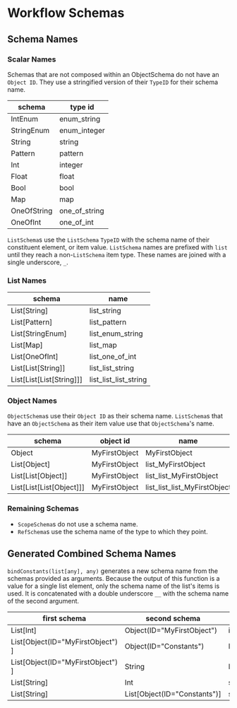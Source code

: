 # Workflow Schemas

## Schema Names

### Scalar Names

Schemas that are not composed within an ObjectSchema do not have an `Object ID`. They use a stringified version of their `TypeID` for their schema name.

| schema        |     type id                 |
|---------------|-----------------------------|
| IntEnum       | enum_string                      |
| StringEnum    | enum_integer                      |
| String        | string                      |
| Pattern       | pattern                      |
| Int           | integer                     |
| Float         | float                    |
| Bool          | bool                      |
| Map           | map              |
| OneOfString   | one_of_string   |
| OneOfInt      | one_of_int      |

`ListSchema`s use the `ListSchema` `TypeID` with the schema name of their constituent element, or item value. `ListSchema` names are prefixed with `list` until they reach a non-`ListSchema` item type. These names are joined with a single underscore, `_`.

### List Names

| schema              |  name                 |
|---------------------|-----------------------|
| List[String]        |  list_string                      |
| List[Pattern]       |  list_pattern                      |
| List[StringEnum]    |  list_enum_string                      |
| List[Map]           |  list_map                      |
| List[OneOfInt]      |  list_one_of_int                      |
| List[List[String]]  |  list_list_string                      |
| List[List[List[String]]]  |  list_list_list_string                      |

### Object Names

`ObjectSchema`s use their `Object ID` as their schema name. `ListSchema`s that have an `ObjectSchema` as their item value use that `ObjectSchema`'s name.

| schema                    | object id     | name                          |
|---------------------------|---------------|-------------------------------|
| Object                    | MyFirstObject | MyFirstObject                 |
| List[Object]              | MyFirstObject | list_MyFirstObject            |
| List[List[Object]]        | MyFirstObject | list_list_MyFirstObject       |
| List[List[List[Object]]]  | MyFirstObject | list_list_list_MyFirstObject  |
 
### Remaining Schemas

* `ScopeSchema`s do not use a schema name.
* `RefSchema`s use the schema name of the type to which they point.


## Generated Combined Schema Names

`bindConstants(list[any], any)` generates a new schema name from the schemas provided as arguments. Because the output of this function is a value for a single list element, only the schema name of the list's items is used. It is concatenated with a double underscore `__` with the schema name of the second argument.

| first schema           | second schema              | new name                      |
|------------------------|----------------------------|-------------------------------|
| List[Int]                          | Object(ID="MyFirstObject")   | int__MyFirstObject        |
| List[Object(ID="MyFirstObject") ]  | Object(ID="Constants")       | MyFirstObject__Constants  |
| List[Object(ID="MyFirstObject") ]  | String                       | MyFirstObject__string     |
| List[String]                       | Int                          | string__int               |
| List[String]                       | List[Object(ID="Constants")] | string__list_Constants    |